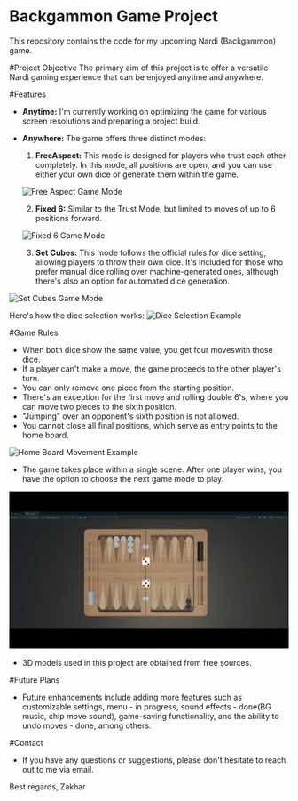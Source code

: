 # Backgammon Game Project


This repository contains the code for my upcoming Nardi (Backgammon) game.


#Project Objective
The primary aim of this project is to offer a versatile Nardi gaming experience that can be enjoyed anytime and anywhere.


#Features
- **Anytime:** I'm currently working on optimizing the game for various screen resolutions and preparing a project build.

- **Anywhere:** The game offers three distinct modes:
  1. **FreeAspect:** This mode is designed for players who trust each other completely. In this mode, all positions are open, and you can use either your own dice or generate them within the game.
  
   ![Free Aspect Game Mode](https://github.com/stupakzm/Backgammon/blob/main/readme/freeAspect.gif)

  2. **Fixed 6:** Similar to the Trust Mode, but limited to moves of up to 6 positions forward.
  
  ![Fixed 6 Game Mode](https://github.com/stupakzm/Backgammon/blob/main/readme/fixedSix.gif)

  3. **Set Cubes:** This mode follows the official rules for dice setting, allowing players to throw their own dice. It's included for those who prefer manual dice rolling over machine-generated ones, although there's also an option for automated dice generation.

![Set Cubes Game Mode](https://github.com/stupakzm/Backgammon/blob/main/readme/setCubes.gif)

  Here's how the dice selection works:
  ![Dice Selection Example](https://github.com/stupakzm/Backgammon/blob/main/readme/diceSelection.gif)

#Game Rules
- When both dice show the same value, you get four moveswith those dice.
- If a player can't make a move, the game proceeds to the other player's turn.
- You can only remove one piece from the starting position.
- There's an exception for the first move and rolling double 6's, where you can move two pieces to the sixth position.
- "Jumping" over an opponent's sixth position is not allowed.
- You cannot close all final positions, which serve as entry points to the home board.

![Home Board Movement Example](https://github.com/stupakzm/Backgammon/blob/main/readme/homeMovement.gif)

- The game takes place within a single scene. After one player wins, you have the option to choose the next game mode to play.

![Win Screen](https://github.com/stupakzm/Backgammon/blob/main/readme/winScreen.gif)

- 3D models used in this project are obtained from free sources.

#Future Plans
- Future enhancements include adding more features such as customizable settings, menu - in progress, sound effects - done(BG music, chip move sound), game-saving functionality, and the ability to undo moves - done, among others.

#Contact
- If you have any questions or suggestions, please don't hesitate to reach out to me via email.

Best regards,
Zakhar
